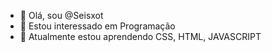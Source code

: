- 👋 Olá, sou @Seisxot
- 👀 Estou interessado em Programação
- 🌱 Atualmente estou aprendendo CSS, HTML, JAVASCRIPT
